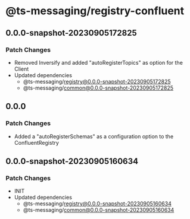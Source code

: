 # @ts-messaging/registry-confluent

## 0.0.0-snapshot-20230905172825

### Patch Changes

- Removed Inversify and added "autoRegisterTopics" as option for the Client
- Updated dependencies
  - @ts-messaging/registry@0.0.0-snapshot-20230905172825
  - @ts-messaging/common@0.0.0-snapshot-20230905172825

## 0.0.0

### Patch Changes

- Added a "autoRegisterSchemas" as a configuration option to the ConfluentRegistry

## 0.0.0-snapshot-20230905160634

### Patch Changes

- INIT
- Updated dependencies
  - @ts-messaging/registry@0.0.0-snapshot-20230905160634
  - @ts-messaging/common@0.0.0-snapshot-20230905160634
